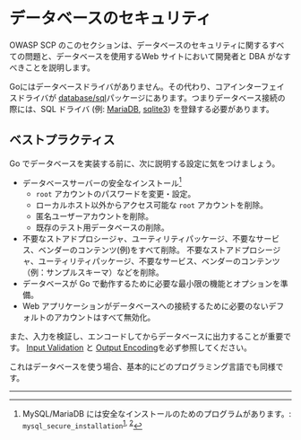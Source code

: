 データベースのセキュリティ
=================

OWASP SCP のこのセクションは、データベースのセキュリティに関するすべての問題と、データベースを使用するWeb サイトにおいて開発者と DBA がなすべきことを説明します。

Goにはデータベースドライバがありません。その代わり、コアインターフェイスドライバが
[database/sql][1]パッケージにあります。つまりデータベース接続の際には、SQL ドライバ (例: [MariaDB][2], [sqlite3][3]) を登録する必要があります。

## ベストプラクティス

Go でデータベースを実装する前に、次に説明する設定に気をつけましょう。

* データベースサーバーの安全なインストール[^1]
    * `root` アカウントのパスワードを変更・設定。
    * ローカルホスト以外からアクセス可能な `root` アカウントを削除。
    * 匿名ユーザーアカウントを削除。
    * 既存のテスト用データベースの削除。
* 不要なストアドプロシージャ、ユーティリティパッケージ、不要なサービス、ベンダーのコンテンツ(例)をすべて削除。
  不要なストアドプロシージャ、ユーティリティパッケージ、不要なサービス、ベンダーのコンテンツ（例：サンプルスキーマ）などを削除。
* データベースが Go で動作するために必要な最小限の機能とオプションを準備。
* Web アプリケーションがデータベースへの接続するために必要のないデフォルトのアカウントはすべて無効化。


また、入力を検証し、エンコードしてからデータベースに出力することが重要です。
[Input Validation][4] と [Output Encoding][5]を必ず参照してください。

これはデータベースを使う場合、基本的にどのプログラミング言語でも同様です。

---


[^1]: MySQL/MariaDB には安全なインストールのためのプログラムがあります。: `mysql_secure_installation`<sup>[1][6], [2][7]</sup>

[1]: https://golang.org/pkg/database/sql/
[2]: https://github.com/go-sql-driver/mysql
[3]: https://github.com/mattn/go-sqlite3
[4]: ../input-validation/README.md
[5]: ../output-encoding/README.md
[6]: https://dev.mysql.com/doc/refman/5.7/en/mysql-secure-installation.html
[7]: https://mariadb.com/kb/en/mariadb/mysql_secure_installation/
